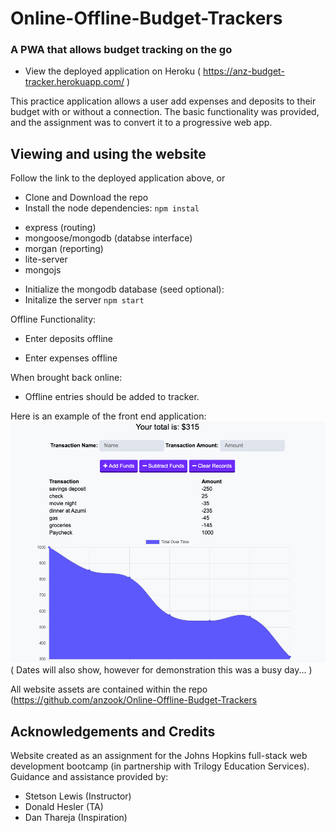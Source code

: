 # Online-Offline-Budget-Trackers
### A PWA that allows budget tracking on the go
* View the deployed application on Heroku ( https://anz-budget-tracker.herokuapp.com/ )

This practice application allows a user add expenses and deposits to their budget with or without a connection. The basic functionality was provided, and the assignment was to convert it to a progressive web app.

## Viewing and using the website
Follow the link to the deployed application above, or

- Clone and Download the repo
- Install the node dependencies:
`npm instal`
* express (routing)
* mongoose/mongodb (databse interface)
* morgan (reporting)
* lite-server
* mongojs
- Initialize the mongodb database (seed optional):
- Initalize the server
`npm start`

Offline Functionality:

  * Enter deposits offline

  * Enter expenses offline

When brought back online:

  * Offline entries should be added to tracker.


Here is an example of the front end application:
![Mainpage Screenshot Demo](assets/ANZ_budget_tracket_SS.png)
( Dates will also show, however for demonstration this was a busy day... )

All website assets are contained within the repo (https://github.com/anzook/Online-Offline-Budget-Trackers


## Acknowledgements and Credits

Website created as an assignment for the Johns Hopkins full-stack web development bootcamp (in partnership with Trilogy Education Services).
Guidance and assistance provided by:
* Stetson Lewis (Instructor)
* Donald Hesler (TA)
* Dan Thareja (Inspiration)
